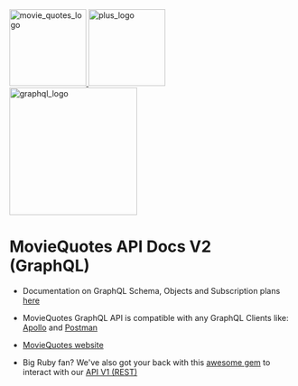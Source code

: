 <div align="left">
  <a href="https://github.com/juanroldan1989/movie_quotes">
    <img width="136" src="https://github.com/juanroldan1989/movie-quotes-api-v2/raw/master/images/icon3.png" alt="movie_quotes_logo" />
    <img width="136" src="https://github.com/juanroldan1989/movie-quotes-api-v2/raw/master/images/plus-logo.jpg" alt="plus_logo" />
    <img src="https://github.com/juanroldan1989/movie-quotes-api-v2/raw/master/images/graphql-logo.png" alt="graphql_logo" width="226">
  </a>
</div>

# MovieQuotes API Docs V2 (GraphQL)

* Documentation on GraphQL Schema, Objects and Subscription plans [here](http://juanroldan.com.ar/movie-quotes-api-v2)

* MovieQuotes GraphQL API is compatible with any GraphQL Clients like: [Apollo](https://studio.apollographql.com/sandbox/explorer) and [Postman](https://learning.postman.com/docs/sending-requests/supported-api-frameworks/graphql/)

* [MovieQuotes website](http://moviequotes.rocks/)

* Big Ruby fan? We've also got your back with this [awesome gem](https://github.com/juanroldan1989/movie_quotes) to interact with our [API V1 (REST)](http://juanroldan.com.ar/movie-quotes-api)
